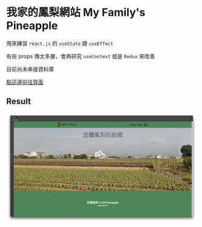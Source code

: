 # 我家的鳳梨網站 My Family's Pineapple #

用來練習 `react.js` 的 `useState` 跟 `useEffect`

有些 props 傳太多層，會再研究 `useContext` 或是 `Redux` 來改善

目前尚未串接資料庫

[點這邊前往頁面](https://yoyutw.github.io/shopping-cart/)

## Result

![homepage](./demo.png)

